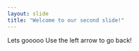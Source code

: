 ```yaml
---
layout: slide
title: "Welcome to our second slide!"
---
```

Lets gooooo
Use the left arrow to go back!
